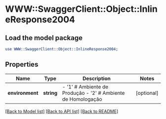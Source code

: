 # WWW::SwaggerClient::Object::InlineResponse2004

## Load the model package
```perl
use WWW::SwaggerClient::Object::InlineResponse2004;
```

## Properties
Name | Type | Description | Notes
------------ | ------------- | ------------- | -------------
**environment** | **string** | - &#39;1&#39; # Ambiente de Produção - &#39;2&#39; # Ambiente de Homologação                  | [optional] 

[[Back to Model list]](../README.md#documentation-for-models) [[Back to API list]](../README.md#documentation-for-api-endpoints) [[Back to README]](../README.md)


